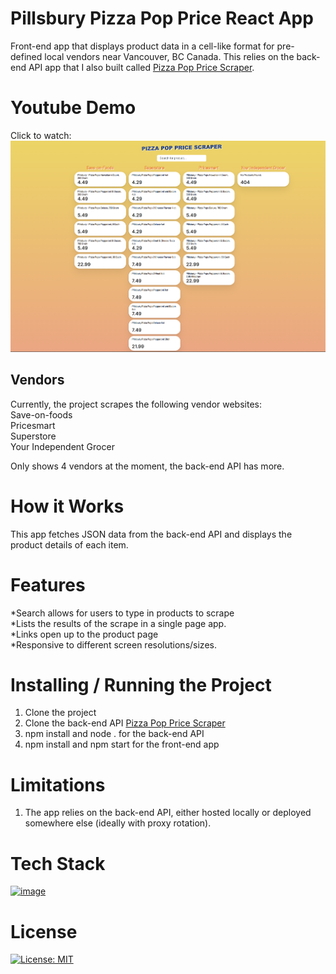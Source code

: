 # Pillsbury Pizza Pop Price React App
Front-end app that displays product data in a cell-like format for pre-defined local vendors near Vancouver, BC Canada.  This relies on the back-end API app that I also built called [Pizza Pop Price Scraper](https://github.com/robertshum/Pizza-Pop-Price-Scraper).

# Youtube Demo

Click to watch:\
[![Demo](https://github.com/robertshum/Pizza-Pop-Price-React/blob/master/public/media/ss1.png)](https://www.youtube.com/watch?v=lwhUKxjSqI4&ab_channel=RobertShum)

## Vendors
Currently, the project scrapes the following vendor websites:\
Save-on-foods\
Pricesmart\
Superstore\
Your Independent Grocer

Only shows 4 vendors at the moment, the back-end API has more.

# How it Works

This app fetches JSON data from the back-end API and displays the product details of each item.

# Features

*Search allows for users to type in products to scrape\
*Lists the results of the scrape in a single page app.\
*Links open up to the product page\
*Responsive to different screen resolutions/sizes.

# Installing / Running the Project

1. Clone the project
2. Clone the back-end API [Pizza Pop Price Scraper](https://github.com/robertshum/Pizza-Pop-Price-Scraper)
3. npm install and node . for the back-end API
4. npm install and npm start for the front-end app

# Limitations

1. The app relies on the back-end API, either hosted locally or deployed somewhere else (ideally with proxy rotation).

# Tech Stack
[![image](https://img.shields.io/badge/React-20232A?style=for-the-badge&logo=react&logoColor=61DAFB)](https://react.dev/)

# License

[![License: MIT](https://img.shields.io/badge/License-MIT-yellow.svg)](https://opensource.org/licenses/MIT)

